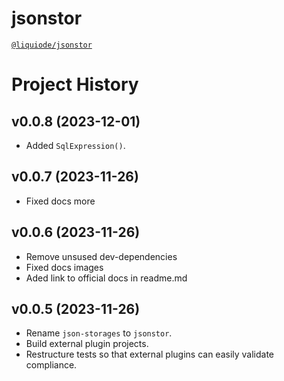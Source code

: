 # jsonstor
[`@liquiode/jsonstor`](https://github.com/liquicode/jsonstor)


# Project History


v0.0.8 (2023-12-01)
---------------------------------------------------------------------

- Added `SqlExpression()`.


v0.0.7 (2023-11-26)
---------------------------------------------------------------------

- Fixed docs more


v0.0.6 (2023-11-26)
---------------------------------------------------------------------

- Remove unsused dev-dependencies
- Fixed docs images
- Aded link to official docs in readme.md


v0.0.5 (2023-11-26)
---------------------------------------------------------------------

- Rename `json-storages` to `jsonstor`.
- Build external plugin projects.
- Restructure tests so that external plugins can easily validate compliance.

